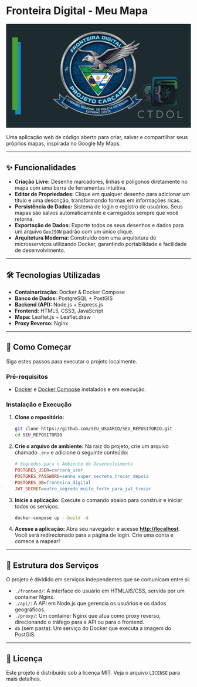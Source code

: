# Fronteira Digital - Meu Mapa

![Texto Alternativo](https://github.com/jonasCTDOL/fronteira-digital/blob/apis_externas/logo.png)

Uma aplicação web de código aberto para criar, salvar e compartilhar seus próprios mapas, inspirada no Google My Maps.

---

## ✨ Funcionalidades

- **Criação Livre:** Desenhe marcadores, linhas e polígonos diretamente no mapa com uma barra de ferramentas intuitiva.
- **Editor de Propriedades:** Clique em qualquer desenho para adicionar um título e uma descrição, transformando formas em informações ricas.
- **Persistência de Dados:** Sistema de login e registro de usuários. Seus mapas são salvos automaticamente e carregados sempre que você retorna.
- **Exportação de Dados:** Exporte todos os seus desenhos e dados para um arquivo `GeoJSON` padrão com um único clique.
- **Arquitetura Moderna:** Construído com uma arquitetura de microsserviços utilizando Docker, garantindo portabilidade e facilidade de desenvolvimento.

---

## 🛠️ Tecnologias Utilizadas

- **Containerização:** Docker & Docker Compose
- **Banco de Dados:** PostgreSQL + PostGIS
- **Backend (API):** Node.js + Express.js
- **Frontend:** HTML5, CSS3, JavaScript
- **Mapa:** Leaflet.js + Leaflet.draw
- **Proxy Reverso:** Nginx

---

## 🚀 Como Começar

Siga estes passos para executar o projeto localmente.

### Pré-requisitos

- [Docker](https://www.docker.com/products/docker-desktop/) e [Docker Compose](https://docs.docker.com/compose/install/) instalados e em execução.

### Instalação e Execução

1.  **Clone o repositório:**
    ```bash
    git clone https://github.com/SEU_USUARIO/SEU_REPOSITORIO.git
    cd SEU_REPOSITORIO
    ```

2.  **Crie o arquivo de ambiente:**
    Na raiz do projeto, crie um arquivo chamado `.env` e adicione o seguinte conteúdo:

    ```ini
    # Segredos para o Ambiente de Desenvolvimento
    POSTGRES_USER=carcara_user
    POSTGRES_PASSWORD=senha_super_secreta_trocar_depois
    POSTGRES_DB=fronteira_digital
    JWT_SECRET=outro_segredo_muito_forte_para_jwt_trocar
    ```

3.  **Inicie a aplicação:**
    Execute o comando abaixo para construir e iniciar todos os serviços.

    ```bash
    docker-compose up --build -d
    ```

4.  **Acesse a aplicação:**
    Abra seu navegador e acesse **[http://localhost](http://localhost)**. Você será redirecionado para a página de login. Crie uma conta e comece a mapear!

---

## 📁 Estrutura dos Serviços

O projeto é dividido em serviços independentes que se comunicam entre si:

-   `./frontend/`: A interface do usuário em HTML/JS/CSS, servida por um container Nginx.
-   `./api/`: A API em Node.js que gerencia os usuários e os dados geográficos.
-   `./proxy/`: Um container Nginx que atua como proxy reverso, direcionando o tráfego para a API ou para o frontend.
-   `db` (sem pasta): Um serviço do Docker que executa a imagem do PostGIS.

---

## 📄 Licença

Este projeto é distribuído sob a licença MIT. Veja o arquivo `LICENSE` para mais detalhes.
